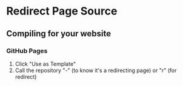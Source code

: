 # Redirect Page Source
## Compiling for your website
### GitHub Pages
1. Click "Use as Template"
2. Call the repository "-" (to know it's a redirecting page) or "r" (for redirect)
